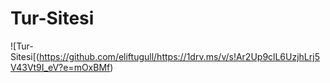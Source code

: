 # Tur-Sitesi
![Tur-Sitesi[(https://github.com/eliftugull/https://1drv.ms/v/s!Ar2Up9clL6UzjhLrj5V43Vt9I_eV?e=mOxBMf)
